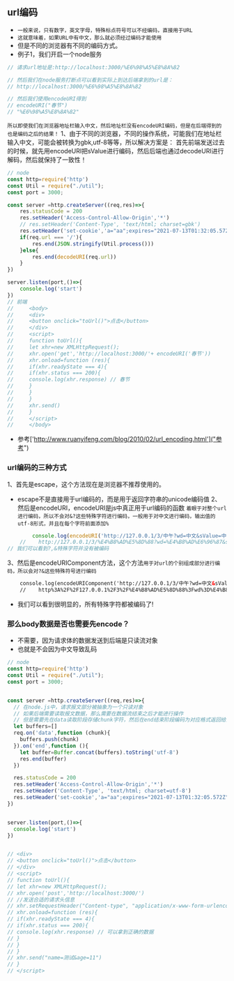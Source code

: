 ## url编码
* `一般来说，只有数字，英文字母，特殊标点符号可以不经编码，直接用于URL`
* `这就意味着，如果URL中有中文，那么就必须经过编码才能使用`
* 但是不同的浏览器有不同的编码方式。
* 例子1，我们开启一个node服务
```javascript
// 请求url地址是:http://localhost:3000/%E6%98%A5%E8%8A%82

// 然后我们在node服务打断点可以看到实际上到达后端拿到的url是：
// http://localhost:3000/%E6%98%A5%E8%8A%82

// 然后我们使用encodeURI得到
// encodeURI("春节")
// "%E6%98%A5%E8%8A%82"
```
`所以即使我们在浏览器地址栏输入中文，然后地址栏没有encodeURI编码，但是在后端得到的也是编码之后的结果！`
1、由于不同的浏览器，不同的操作系统，可能我们在地址栏输入中文，可能会被转换为gbk,utf-8等等，所以解决方案是：
首先前端发送过去的时候，就先用encodeURI把sValue进行编码，然后后端也通过decodeURI进行解码，然后就保持了一致性！
```javascript
// node
const http=require('http')
const Util = require("./util");
const port = 3000;

const server =http.createServer((req,res)=>{
    res.statusCode = 200
    res.setHeader('Access-Control-Allow-Origin','*')
    // res.setHeader('Content-Type', 'text/html; charset=gbk')
    res.setHeader('set-cookie','a="aa";expires="2021-07-13T01:32:05.572Z";HttpOnly')
    if(req.url === '/'){
        res.end(JSON.stringify(Util.process()))
    }else{
        res.end(decodeURI(req.url))
    }
})

server.listen(port,()=>{
    console.log('start')
})
// 前端
//     <body>
//     <div>
//     <button onclick="toUrl()">点击</button>
//     </div>
//     <script>
//     function toUrl(){
//     let xhr=new XMLHttpRequest();
//     xhr.open('get','http://localhost:3000/'+ encodeURI('春节'))
//     xhr.onload=function (res){
//     if(xhr.readyState === 4){
//     if(xhr.status === 200){
//     console.log(xhr.response) // 春节
//     }
//     }
//     }
//     xhr.send()
//     }
//     </script>
//     </body>
```

* 参考['http://www.ruanyifeng.com/blog/2010/02/url_encoding.html']("参考")

### url编码的三种方式
1、首先是escape，这个方法现在是浏览器不推荐使用的。
* escape不是直接用于url编码的，而是用于返回字符串的unicode编码值
2、然后是encodeURI，encodeURI是js中真正用于url编码的函数
  `着眼于对整个url进行编码，所以不会对&?这些特殊字符进行编码，一般用于对中文进行编码，输出值的utf-8形式，并且在每个字符前面添加%`
```javascript
        console.log(encodeURI('http://127.0.0.1/3/中午?wd=中文&sValue=中文'))
    //    http://127.0.0.1/3/%E4%B8%AD%E5%8D%88?wd=%E4%B8%AD%E6%96%87&sValue=%E4%B8%AD%E6%96%87
// 我们可以看到?,&特殊字符并没有被编码
```
3、然后是encodeURIComponent方法，这个方法`用于对url的个别组成部分进行编码，所以会对?&这些特殊符号进行编码`
```html
    console.log(encodeURIComponent('http://127.0.0.1/3/中午?wd=中文&sValue=中文'))
    //    http%3A%2F%2F127.0.0.1%2F3%2F%E4%B8%AD%E5%8D%88%3Fwd%3D%E4%B8%AD%E6%96%87%26sValue%3D%E4%B8%AD%E6%96%87
```
* 我们可以看到很明显的，所有特殊字符都被编码了!

### 那么body数据是否也需要先encode？
* 不需要，因为请求体的数据发送到后端是只读流对象
* 也就是不会因为中文导致乱码
```javascript
// node
const http=require('http')
const Util = require("./util");
const port = 3000;


const server =http.createServer((req,res)=>{
  // 在node.js中，请求报文部分被抽象为一个只读对象
  // 如果后端需要读取报文数据，那么需要在数据流结束之后才能进行操作
  // 但是需要先在data读取阶段存储chunk字符，然后在end结束阶段编码为对应格式返回给前端
  let buffers=[]
  req.on('data',function (chunk){
    buffers.push(chunk)
  }).on('end',function (){
    let buffer=Buffer.concat(buffers).toString('utf-8')
    res.end(buffer)
  })

  res.statusCode = 200
  res.setHeader('Access-Control-Allow-Origin','*')
  res.setHeader('Content-Type', 'text/html; charset=utf-8')
  res.setHeader('set-cookie','a="aa";expires="2021-07-13T01:32:05.572Z";HttpOnly')
})


server.listen(port,()=>{
  console.log('start')
})


// <div>
// <button onclick="toUrl()">点击</button>
// </div>
// <script>
// function toUrl(){
// let xhr=new XMLHttpRequest();
// xhr.open('post','http://localhost:3000/')
// //发送合适的请求头信息
// xhr.setRequestHeader("Content-type", "application/x-www-form-urlencoded");
// xhr.onload=function (res){
// if(xhr.readyState === 4){
// if(xhr.status === 200){
// console.log(xhr.response) // 可以拿到正确的数据
// }
// }
// }
// xhr.send("name=测试&age=11")
// }
// </script>
```
